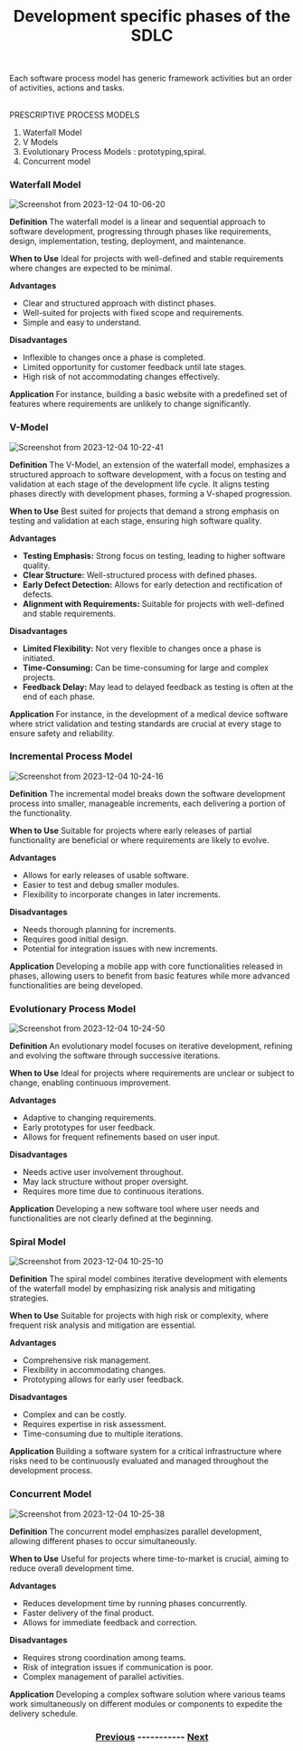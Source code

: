 <br />
<div align=center> 
  <h1> Development specific phases of the SDLC </h1>
<br />
</div>

Each software process model has generic framework activities but an order of activities, actions and tasks.  <br><br>

PRESCRIPTIVE PROCESS MODELS
  1. Waterfall Model
  2. V Models
  3. Evolutionary Process Models : prototyping,spiral.
  4. Concurrent model

### Waterfall Model
![Screenshot from 2023-12-04 10-06-20](https://github.com/KKBUGHUNTER/Software_Engineering/assets/91019132/0b63984a-0459-4ece-83b9-2159374422ff)

**Definition**
The waterfall model is a linear and sequential approach to software development, progressing through phases like requirements, design, implementation, testing, deployment, and maintenance.

**When to Use**
Ideal for projects with well-defined and stable requirements where changes are expected to be minimal.

**Advantages**
- Clear and structured approach with distinct phases.
- Well-suited for projects with fixed scope and requirements.
- Simple and easy to understand.

**Disadvantages**
- Inflexible to changes once a phase is completed.
- Limited opportunity for customer feedback until late stages.
- High risk of not accommodating changes effectively.

**Application**
For instance, building a basic website with a predefined set of features where requirements are unlikely to change significantly.

### V-Model
![Screenshot from 2023-12-04 10-22-41](https://github.com/KKBUGHUNTER/Software_Engineering/assets/91019132/3843a095-0e82-41e5-b17c-4c409de29375)

**Definition**
The V-Model, an extension of the waterfall model, emphasizes a structured approach to software development, with a focus on testing and validation at each stage of the development life cycle. It aligns testing phases directly with development phases, forming a V-shaped progression.

**When to Use**
Best suited for projects that demand a strong emphasis on testing and validation at each stage, ensuring high software quality.

**Advantages**
- **Testing Emphasis:** Strong focus on testing, leading to higher software quality.
- **Clear Structure:** Well-structured process with defined phases.
- **Early Defect Detection:** Allows for early detection and rectification of defects.
- **Alignment with Requirements:** Suitable for projects with well-defined and stable requirements.

**Disadvantages**
- **Limited Flexibility:** Not very flexible to changes once a phase is initiated.
- **Time-Consuming:** Can be time-consuming for large and complex projects.
- **Feedback Delay:** May lead to delayed feedback as testing is often at the end of each phase.

**Application**
For instance, in the development of a medical device software where strict validation and testing standards are crucial at every stage to ensure safety and reliability.

### Incremental Process Model
![Screenshot from 2023-12-04 10-24-16](https://github.com/KKBUGHUNTER/Software_Engineering/assets/91019132/9bfe6faa-2ff8-44e8-b5b4-171c35665c43)

**Definition**
The incremental model breaks down the software development process into smaller, manageable increments, each delivering a portion of the functionality.

**When to Use**
Suitable for projects where early releases of partial functionality are beneficial or where requirements are likely to evolve.

**Advantages**
- Allows for early releases of usable software.
- Easier to test and debug smaller modules.
- Flexibility to incorporate changes in later increments.

**Disadvantages**
- Needs thorough planning for increments.
- Requires good initial design.
- Potential for integration issues with new increments.

**Application**
Developing a mobile app with core functionalities released in phases, allowing users to benefit from basic features while more advanced functionalities are being developed.

### Evolutionary Process Model
![Screenshot from 2023-12-04 10-24-50](https://github.com/KKBUGHUNTER/Software_Engineering/assets/91019132/9dbbe996-9742-4ced-ab5b-86d08628e68b)

**Definition**
An evolutionary model focuses on iterative development, refining and evolving the software through successive iterations.

**When to Use**
Ideal for projects where requirements are unclear or subject to change, enabling continuous improvement.

**Advantages**
- Adaptive to changing requirements.
- Early prototypes for user feedback.
- Allows for frequent refinements based on user input.

**Disadvantages**
- Needs active user involvement throughout.
- May lack structure without proper oversight.
- Requires more time due to continuous iterations.

**Application**
Developing a new software tool where user needs and functionalities are not clearly defined at the beginning.

### Spiral Model
![Screenshot from 2023-12-04 10-25-10](https://github.com/KKBUGHUNTER/Software_Engineering/assets/91019132/7b417ea6-1705-49bd-8302-c28115cfff11)

**Definition**
The spiral model combines iterative development with elements of the waterfall model by emphasizing risk analysis and mitigating strategies.

**When to Use**
Suitable for projects with high risk or complexity, where frequent risk analysis and mitigation are essential.

**Advantages**
- Comprehensive risk management.
- Flexibility in accommodating changes.
- Prototyping allows for early user feedback.

**Disadvantages**
- Complex and can be costly.
- Requires expertise in risk assessment.
- Time-consuming due to multiple iterations.

**Application**
Building a software system for a critical infrastructure where risks need to be continuously evaluated and managed throughout the development process.

### Concurrent Model
![Screenshot from 2023-12-04 10-25-38](https://github.com/KKBUGHUNTER/Software_Engineering/assets/91019132/7da7af5d-ab0c-4f77-b947-d61df3399b03)

**Definition**
The concurrent model emphasizes parallel development, allowing different phases to occur simultaneously.

**When to Use**
Useful for projects where time-to-market is crucial, aiming to reduce overall development time.

**Advantages**
- Reduces development time by running phases concurrently.
- Faster delivery of the final product.
- Allows for immediate feedback and correction.

**Disadvantages**
- Requires strong coordination among teams.
- Risk of integration issues if communication is poor.
- Complex management of parallel activities.

**Application**
Developing a complex software solution where various teams work simultaneously on different modules or components to expedite the delivery schedule.
<div align=center> <h3>
  
  [Previous](https://github.com/KKBUGHUNTER/Software_Engineering/blob/main/Software_Engineering_Life_Cycle-I.md)  -----------  [Next](https://github.com/KKBUGHUNTER/Software_Engineering/blob/main/Software%20Project%20Plan%20%26%20Planning%20Process.md)
  
  </p3> </div>
<br />
